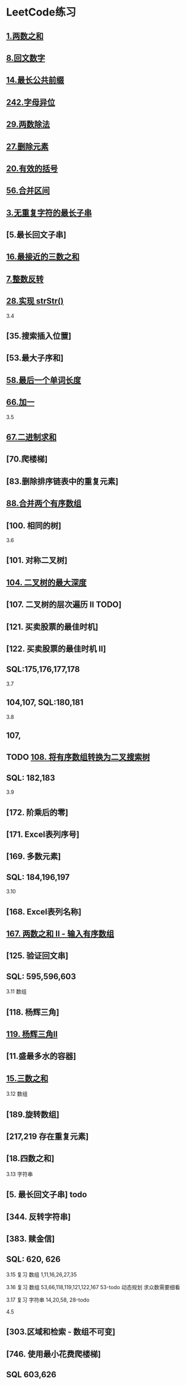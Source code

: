 # LeetCode练习
## [1.两数之和](../../src/main/java/com/vaga/java/leetcode/array/TwoSum.java)
## [8.回文数字](../../src/main/java/com/vaga/java/leetcode/array/palindromicNumber.java)
## [14.最长公共前缀](../../src/main/java/com/vaga/java/leetcode/string/LongestCommonPrefix.java)
## [242.字母异位](../../src/main/java/com/vaga/java/leetcode/string/ValidAnagram.java)
## [29.两数除法](../../src/main/java/com/vaga/java/leetcode/binarySearch/DivideTwoInteger.java)
## [27.删除元素](../../src/main/java/com/vaga/java/leetcode/array/RemoveElement.java)
## [20.有效的括号](../../src/main/java/com/vaga/java/leetcode/stack/ValidParentheses.java)
## [56.合并区间](../../src/main/java/com/vaga/java/leetcode/binarySearch/MergeIntervals.java)
## [3.无重复字符的最长子串](../../src/main/java/com/vaga/java/leetcode/string/NoDuplicateLongestSubstringLength.java)
## [5.最长回文子串]
## [16.最接近的三数之和](../../src/main/java/com/vaga/java/leetcode/array/ThreeSumClosest.java)

## [7.整数反转](../../src/main/java/com/vaga/java/leetcode/num/IntegerReverse.java)
## [28.实现 strStr()](../../src/main/java/com/vaga/java/leetcode/string/strStr.java)

3.4
## [35.搜索插入位置]
## [53.最大子序和]
## [58.最后一个单词长度](../../src/main/java/com/vaga/java/leetcode/string/LenOfLastWord.java)
## [66.加一](../../src/main/java/com/vaga/java/leetcode/array/PlusOne.java)

3.5
## [67.二进制求和](../../src/main/java/com/vaga/java/leetcode/array/BinarySum.java)
## [70.爬楼梯]
## [83.删除排序链表中的重复元素]
## [88.合并两个有序数组](../../src/main/java/com/vaga/java/leetcode/array/MergeSortArray.java)
## [100. 相同的树]

3.6
## [101. 对称二叉树]
## [104. 二叉树的最大深度](../../src/main/java/com/vaga/java/leetcode/tree/MaxDepth.java)
## [107. 二叉树的层次遍历 II TODO]
## [121. 买卖股票的最佳时机]
## [122. 买卖股票的最佳时机 II]
## SQL:175,176,177,178

3.7
## 104,107, SQL:180,181

3.8
## 107,
## TODO [108. 将有序数组转换为二叉搜索树](../../src/main/java/com/vaga/java/leetcode/tree/SortedArrayToBSTTest.java)
## SQL: 182,183

3.9
## [172. 阶乘后的零]
## [171. Excel表列序号]
## [169. 多数元素]
## SQL: 184,196,197

3.10
## [168. Excel表列名称]
## [167. 两数之和 II - 输入有序数组](../../src/main/java/com/vaga/java/leetcode/array/TwoSumWIthSoredArray.java)
## [125. 验证回文串]
## SQL: 595,596,603

3.11
数组
## [118. 杨辉三角]
## [119. 杨辉三角II](../../src/main/java/com/vaga/java/leetcode/array/TriangleSec.java)
## [11.盛最多水的容器]
## [15.三数之和](../../src/main/java/com/vaga/java/leetcode/array/ThreeSum.java)

3.12
数组
## [189.旋转数组]
## [217,219 存在重复元素]
## [18.四数之和]

3.13
字符串
## [5. 最长回文子串] todo
## [344. 反转字符串]
## [383. 赎金信]
## SQL: 620, 626

3.15
复习
数组 1,11,16,26,27,35

3.16
复习
数组 53,66,118,119,121,122,167
53-todo 动态规划
求众数需要细看

3.17
复习
字符串 14,20,58,
28-todo

4.5
## [303.区域和检索 - 数组不可变]
## [746. 使用最小花费爬楼梯]
## SQL 603,626